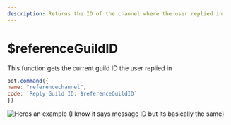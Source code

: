 ```yaml
---
description: Returns the ID of the channel where the user replied in
---
```


# $referenceGuildID

This function gets the current guild ID the user replied in

```javascript
bot.command({
name: "referencechannel",
code: `Reply Guild ID: $referenceGuildID`
})
```

![Heres an example (I know it says message ID but its basically the same)](<../../.gitbook/assets/image (14) (4) (4) (3) (1).png>)
